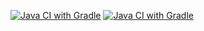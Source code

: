 [![Java CI with Gradle](https://github.com/KAKOC92/API-CI-HomeWork/actions/workflows/gradle.yml/badge.svg)](https://github.com/KAKOC92/API-CI-HomeWork/actions/workflows/gradle.yml)
[![Java CI with Gradle](https://github.com/KAKOC92/API-CI-HomeWork/actions/workflows/gradle.yml/badge.svg)](https://github.com/KAKOC92/API-CI-HomeWork/actions/workflows/gradle.yml)